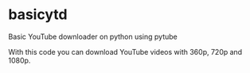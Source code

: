 # basicytd
Basic YouTube downloader on python using pytube

With this code you can download YouTube videos with 360p, 720p and 1080p.
